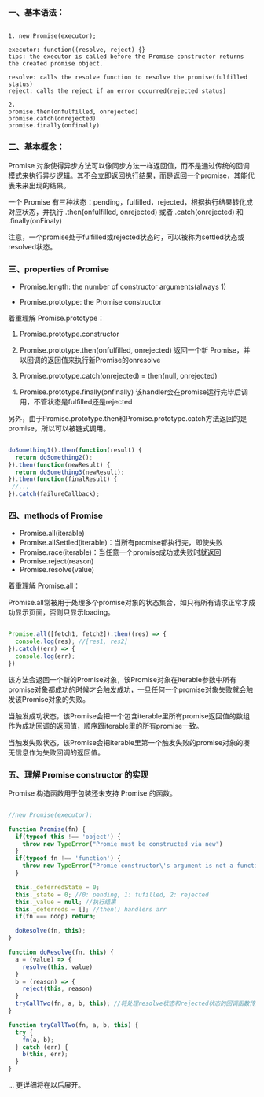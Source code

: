 ### 一、基本语法：

```

1. new Promise(executor);

executor: function((resolve, reject) {}
tips: the executor is called before the Promise constructor returns the created promise object.

resolve: calls the resolve function to resolve the promise(fulfilled status)
reject: calls the reject if an error occurred(rejected status)

2. 
promise.then(onfulfilled, onrejected) 
promise.catch(onrejected) 
promise.finally(onfinally)
```

### 二、基本概念：

Promise 对象使得异步方法可以像同步方法一样返回值，而不是通过传统的回调模式来执行异步逻辑。其不会立即返回执行结果，而是返回一个promise，其能代表未来出现的结果。

一个 Promise 有三种状态：pending，fulfilled，rejected，根据执行结果转化成对应状态，并执行 .then(onfulfilled, onrejected) 或者 .catch(onrejected) 和 .finally(onFinaly)

注意，一个promise处于fulfilled或rejected状态时，可以被称为settled状态或resolved状态。


### 三、properties of Promise

- Promise.length: the number of constructor arguments(always 1)

- Promise.prototype: the Promise constructor

着重理解 Promise.prototype：

1. Promise.prototype.constructor

2. Promise.prototype.then(onfulfilled, onrejected) 返回一个新 Promise，并以回调的返回值来执行新Promise的onresolve

3. Promise.prototype.catch(onrejected) = then(null, onrejected)

4. Promise.prototype.finally(onfinally) 该handler会在promise运行完毕后调用，不管状态是fulfilled还是rejected

另外，由于Promise.prototype.then和Promise.prototype.catch方法返回的是promise，所以可以被链式调用。

```javascript

doSomething1().then(function(result) {
  return doSomething2();
}).then(function(newResult) {
  return doSomething3(newResult);
}).then(function(finalResult) {
 //...
}).catch(failureCallback);
```

### 四、methods of Promise

- Promise.all(iterable)
- Promise.allSettled(iterable)：当所有promise都执行完，即使失败
- Promise.race(iterable)：当任意一个promise成功或失败时就返回
- Promise.reject(reason)
- Promise.resolve(value)

着重理解 Promise.all：

Promise.all常被用于处理多个promise对象的状态集合，如只有所有请求正常才成功显示页面，否则只显示loading。

```javascript

Promise.all([fetch1, fetch2]).then((res) => {
  console.log(res); //[res1, res2]
}).catch((err) => {
  console.log(err);
})
```

该方法会返回一个新的Promise对象，该Promise对象在iterable参数中所有promise对象都成功的时候才会触发成功，一旦任何一个promise对象失败就会触发该Promise对象的失败。

当触发成功状态，该Promise会把一个包含iterable里所有promise返回值的数组作为成功回调的返回值，顺序跟iterable里的所有promise一致。

当触发失败状态，该Promise会把iterable里第一个触发失败的promise对象的凑无信息作为失败回调的返回值。

### 五、理解 Promise constructor 的实现

Promise 构造函数用于包装还未支持 Promise 的函数。

```javascript

//new Promise(executor); 

function Promise(fn) {
  if(typeof this !== 'object') {
    throw new TypeError("Promie must be constructed via new")
  }
  if(typeof fn !== 'function') {
    throw new TypeError("Promie constructor\'s argument is not a function") 
  }

  this._deferredState = 0;
  this._state = 0; //0: pending, 1: fufilled, 2: rejected 
  this._value = null; //执行结果
  this._deferreds = []; //then() handlers arr
  if(fn === noop) return;

  doResolve(fn, this);
}

function doResolve(fn, this) {
  a = (value) => {
    resolve(this, value)
  }
  b = (reason) => {
    reject(this, reason)
  } 
  tryCallTwo(fn, a, b, this); //将处理resolve状态和rejected状态的回调函数传递到fn中
}

function tryCallTwo(fn, a, b, this) {
  try {
    fn(a, b);
  } catch (err) {
    b(this, err);
  }
}
```

...
更详细将在以后展开。

